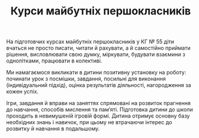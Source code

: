 ﻿---
title: Курси майбутніх першокласників
---

На підготовчих курсах майбутніх першокласників у КГ № 55 діти вчаться не просто писати, читати й рахувати, а й самостійно приймати рішення, висловлювати свою думку, міркувати, будувати взаємини з однолітками, працювати в колективі. 

Ми намагаємося викликати в дитини позитивну установку на роботу: починати урок з посмішки, завдання, посильні для виконання (індивідуальний підхід), оцінка результатів діяльності, нагородження за кожен успіх.

Ігри, завдання й вправи на заняттях спрямовані на розвиток прагнення до навчання, способів мислення та пам’яті. Підготовка дитини до школи проходить в невимушеній ігровій формі. Дитина отримує основну базу необхідних знань і навичок, при цьому не втрачаючи інтерес до розвитку й навчання в подальшому.

<slideshow />
